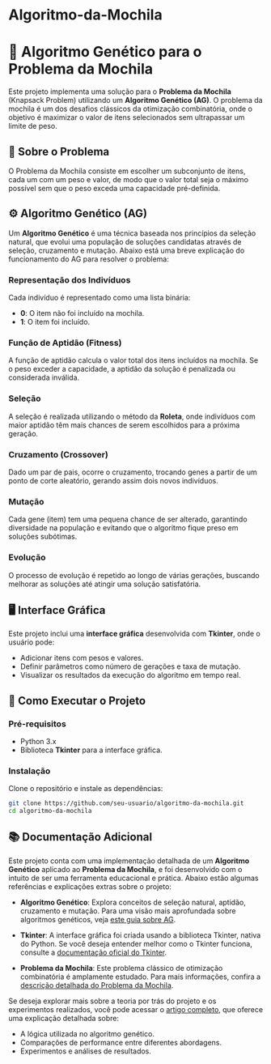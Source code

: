 # Algoritmo-da-Mochila

# 🧬 Algoritmo Genético para o Problema da Mochila

Este projeto implementa uma solução para o **Problema da Mochila** (Knapsack Problem) utilizando um **Algoritmo Genético (AG)**. O problema da mochila é um dos desafios clássicos da otimização combinatória, onde o objetivo é maximizar o valor de itens selecionados sem ultrapassar um limite de peso.

## 🧠 Sobre o Problema
O Problema da Mochila consiste em escolher um subconjunto de itens, cada um com um peso e valor, de modo que o valor total seja o máximo possível sem que o peso exceda uma capacidade pré-definida.

## ⚙️ Algoritmo Genético (AG)
Um **Algoritmo Genético** é uma técnica baseada nos princípios da seleção natural, que evolui uma população de soluções candidatas através de seleção, cruzamento e mutação. Abaixo está uma breve explicação do funcionamento do AG para resolver o problema:

### Representação dos Indivíduos
Cada indivíduo é representado como uma lista binária:
- **0**: O item não foi incluído na mochila.
- **1**: O item foi incluído.

### Função de Aptidão (Fitness)
A função de aptidão calcula o valor total dos itens incluídos na mochila. Se o peso exceder a capacidade, a aptidão da solução é penalizada ou considerada inválida.

### Seleção
A seleção é realizada utilizando o método da **Roleta**, onde indivíduos com maior aptidão têm mais chances de serem escolhidos para a próxima geração.

### Cruzamento (Crossover)
Dado um par de pais, ocorre o cruzamento, trocando genes a partir de um ponto de corte aleatório, gerando assim dois novos indivíduos.

### Mutação
Cada gene (item) tem uma pequena chance de ser alterado, garantindo diversidade na população e evitando que o algoritmo fique preso em soluções subótimas.

### Evolução
O processo de evolução é repetido ao longo de várias gerações, buscando melhorar as soluções até atingir uma solução satisfatória.

## 🖥️ Interface Gráfica
Este projeto inclui uma **interface gráfica** desenvolvida com **Tkinter**, onde o usuário pode:
- Adicionar itens com pesos e valores.
- Definir parâmetros como número de gerações e taxa de mutação.
- Visualizar os resultados da execução do algoritmo em tempo real.

## 🚀 Como Executar o Projeto

### Pré-requisitos
- Python 3.x
- Biblioteca **Tkinter** para a interface gráfica.

### Instalação
Clone o repositório e instale as dependências:
```bash
git clone https://github.com/seu-usuario/algoritmo-da-mochila.git
cd algoritmo-da-mochila
````
## 📚 Documentação Adicional
Este projeto conta com uma implementação detalhada de um **Algoritmo Genético** aplicado ao **Problema da Mochila**, e foi desenvolvido com o intuito de ser uma ferramenta educacional e prática. Abaixo estão algumas referências e explicações extras sobre o projeto:

- **Algoritmo Genético**: Explora conceitos de seleção natural, aptidão, cruzamento e mutação. Para uma visão mais aprofundada sobre algoritmos genéticos, veja [este guia sobre AG](https://en.wikipedia.org/wiki/Genetic_algorithm).
  
- **Tkinter**: A interface gráfica foi criada usando a biblioteca Tkinter, nativa do Python. Se você deseja entender melhor como o Tkinter funciona, consulte a [documentação oficial do Tkinter](https://docs.python.org/3/library/tkinter.html).

- **Problema da Mochila**: Este problema clássico de otimização combinatória é amplamente estudado. Para mais informações, confira a [descrição detalhada do Problema da Mochila](https://pt.wikipedia.org/wiki/Problema_da_mochila).

Se deseja explorar mais sobre a teoria por trás do projeto e os experimentos realizados, você pode acessar o [artigo completo](link-para-o-artigo), que oferece uma explicação detalhada sobre:
- A lógica utilizada no algoritmo genético.
- Comparações de performance entre diferentes abordagens.
- Experimentos e análises de resultados.
